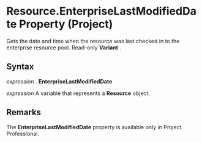 
# Resource.EnterpriseLastModifiedDate Property (Project)

Gets the date and time when the resource was last checked in to the enterprise resource pool. Read-only  **Variant** .


## Syntax

 _expression_ . **EnterpriseLastModifiedDate**

 _expression_ A variable that represents a **Resource** object.


## Remarks

The  **EnterpriseLastModifiedDate** property is available only in Project Professional.

